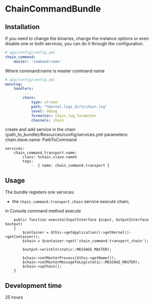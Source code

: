 ChainCommandBundle
==================

Installation
------------


If you need to change the binaries, change the instance options or even disable one or both services, you can do it through the configuration.

```yaml
# app/config/config.yml
chain_command:
    master: 'command:name'
```

Where command:name is master command name

```yaml
# app/config/config.yml
monolog:
    handlers:
        ...
        chain:
            type: stream
            path: "%kernel.logs_dir%/chain.log"
            level: debug
            formatter: chain_log_formatter
            channels: chain
```

create and add service in the chain
 {path_to_bundle}/Resources/config/services.yml
    parameters:
        chain.slave.name: PathToCommand

    services:
        chain_command.transport.name:
            class: %chain.slave.name%
            tags:
                -  { name: chain_command.transport }
Usage
-----

The bundle registers one services:

 - the `chain_command.transport_chain` service execute chain;

 in Console command method execute

        public function execute(InputInterface $input, OutputInterface $output)
        {
            $container = $this->getApplication()->getKernel()->getContainer();
            $chain = $container->get('chain_command.transport_chain');

            $output->writeln(static::MESSAGE_MASTER);

            $chain->setMasterProcess($this->getName());
            $chain->setMasterMessageToLog(static::MESSAGE_MASTER);
            $chain->upChain();
        }

Development time
----------------
25 hours